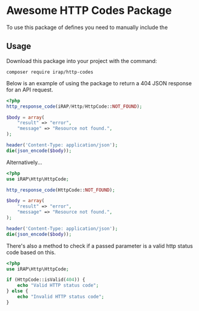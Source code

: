 Awesome HTTP Codes Package
==========================

To use this package of defines you need to manually include the

## Usage

Download this package into your project with the command:
```
composer require irap/http-codes
```


Below is an example of using the package to return a 404 JSON response for an API request.

```php
<?php
http_response_code(iRAP/Http/HttpCode::NOT_FOUND);

$body = array(
    "result" => "error",
    "message" => "Resource not found.",
);

header('Content-Type: application/json');
die(json_encode($body));
```


Alternatively...

```php
<?php
use iRAP\Http\HttpCode;

http_response_code(HttpCode::NOT_FOUND);

$body = array(
    "result" => "error",
    "message" => "Resource not found.",
);

header('Content-Type: application/json');
die(json_encode($body));
```

There's also a method to check if a passed parameter is a valid http status code based on this.
```php
<?php
use iRAP\Http\HttpCode;

if (HttpCode::isValid(404)) {
    echo "Valid HTTP status code";
} else {
    echo "Invalid HTTP status code";
}
```
